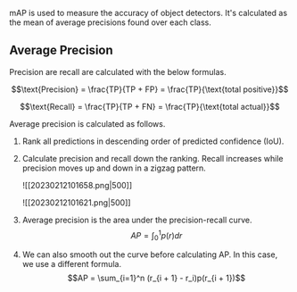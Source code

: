 mAP is used to measure the accuracy of object detectors. It's calculated as the mean of average precisions found over each class.

## Average Precision
Precision are recall are calculated with the below formulas.

$$\text{Precision} = \frac{TP}{TP + FP} = \frac{TP}{\text{total positive}}$$

$$\text{Recall} = \frac{TP}{TP + FN} = \frac{TP}{\text{total actual}}$$

Average precision is calculated as follows.
1. Rank all predictions in descending order of predicted confidence (IoU).
2. Calculate precision and recall down the ranking. Recall increases while precision moves up and down in a zigzag pattern.

	![[20230212101658.png|500]]

	![[20230212101621.png|500]]

3. Average precision is the area under the precision-recall curve. $$AP = \int_0^1 p(r)dr$$
4. We can also smooth out the curve before calculating AP. In this case, we use a different formula. $$AP = \sum_{i=1}^n (r_{i + 1} - r_i)p(r_{i + 1})$$